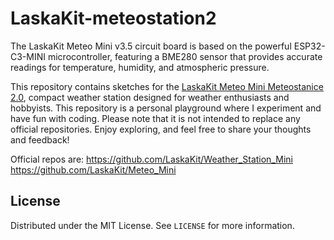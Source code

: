 # LaskaKit-meteostation2

The LaskaKit Meteo Mini v3.5 circuit board is based on the powerful ESP32-C3-MINI microcontroller, featuring a BME280 sensor that provides accurate readings for temperature, humidity, and atmospheric pressure.

This repository contains sketches for the [LaskaKit Meteo Mini Meteostanice 2.0](https://www.laskakit.cz/laskakit-meteo-mini-meteostanice/), compact weather station designed for weather enthusiasts and hobbyists.
This repository is a personal playground where I experiment and have fun with coding. Please note that it is not intended to replace any official repositories. Enjoy exploring, and feel free to share your thoughts and feedback!

Official repos are: 
https://github.com/LaskaKit/Weather_Station_Mini
https://github.com/LaskaKit/Meteo_Mini


## License

Distributed under the MIT License. See `LICENSE` for more information.
